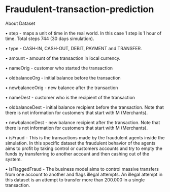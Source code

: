 # Fraudulent-transaction-prediction

About Dataset

• step - maps a unit of time in the real world. In this case 1 step is 1 hour of time. Total steps 744 (30 days simulation).

• type - CASH-IN, CASH-OUT, DEBIT, PAYMENT and TRANSFER.

• amount - amount of the transaction in local currency.

• nameOrig - customer who started the transaction 

• oldbalanceOrg - initial balance before the transaction 

• newbalanceOrig - new balance after the transaction

• nameDest - customer who is the recipient of the transaction

• oldbalanceDest - initial balance recipient before the transaction. Note that there is not information for customers that start with M (Merchants). 

• newbalanceDest - new balance recipient after the transaction. Note that there is not information for customers that start with M (Merchants).

• isFraud - This is the transactions made by the fraudulent agents inside the simulation. In this specific dataset the fraudulent behavior of the agents aims to profit by taking control or customers accounts and try to empty the funds by transferring to another account and then cashing out of the system.

• isFlaggedFraud - The business model aims to control massive transfers from one account to another and flags illegal attempts. An illegal attempt in this dataset is an attempt to transfer more than 200.000 in a single transaction.
